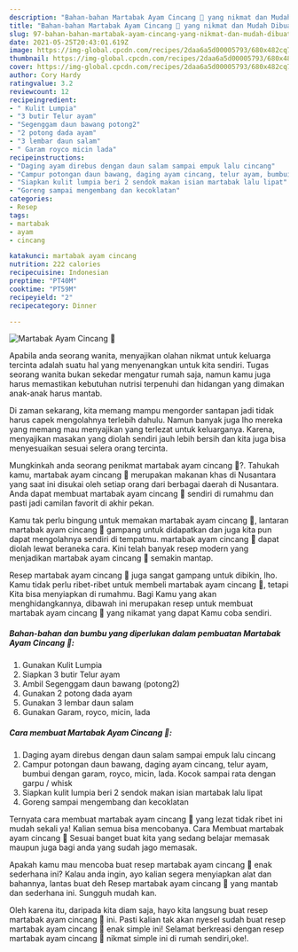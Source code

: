 ```yaml
---
description: "Bahan-bahan Martabak Ayam Cincang 🐔 yang nikmat dan Mudah Dibuat"
title: "Bahan-bahan Martabak Ayam Cincang 🐔 yang nikmat dan Mudah Dibuat"
slug: 97-bahan-bahan-martabak-ayam-cincang-yang-nikmat-dan-mudah-dibuat
date: 2021-05-25T20:43:01.619Z
image: https://img-global.cpcdn.com/recipes/2daa6a5d00005793/680x482cq70/martabak-ayam-cincang-🐔-foto-resep-utama.jpg
thumbnail: https://img-global.cpcdn.com/recipes/2daa6a5d00005793/680x482cq70/martabak-ayam-cincang-🐔-foto-resep-utama.jpg
cover: https://img-global.cpcdn.com/recipes/2daa6a5d00005793/680x482cq70/martabak-ayam-cincang-🐔-foto-resep-utama.jpg
author: Cory Hardy
ratingvalue: 3.2
reviewcount: 12
recipeingredient:
- " Kulit Lumpia"
- "3 butir Telur ayam"
- "Segenggam daun bawang potong2"
- "2 potong dada ayam"
- "3 lembar daun salam"
- " Garam royco micin lada"
recipeinstructions:
- "Daging ayam direbus dengan daun salam sampai empuk lalu cincang"
- "Campur potongan daun bawang, daging ayam cincang, telur ayam, bumbui dengan garam, royco, micin, lada. Kocok sampai rata dengan garpu / whisk"
- "Siapkan kulit lumpia beri 2 sendok makan isian martabak lalu lipat"
- "Goreng sampai mengembang dan kecoklatan"
categories:
- Resep
tags:
- martabak
- ayam
- cincang

katakunci: martabak ayam cincang 
nutrition: 222 calories
recipecuisine: Indonesian
preptime: "PT40M"
cooktime: "PT59M"
recipeyield: "2"
recipecategory: Dinner

---
```



![Martabak Ayam Cincang 🐔](https://img-global.cpcdn.com/recipes/2daa6a5d00005793/680x482cq70/martabak-ayam-cincang-🐔-foto-resep-utama.jpg)

Apabila anda seorang wanita, menyajikan olahan nikmat untuk keluarga tercinta adalah suatu hal yang menyenangkan untuk kita sendiri. Tugas seorang  wanita bukan sekedar mengatur rumah saja, namun kamu juga harus memastikan kebutuhan nutrisi terpenuhi dan hidangan yang dimakan anak-anak harus mantab.

Di zaman  sekarang, kita memang mampu mengorder santapan jadi tidak harus capek mengolahnya terlebih dahulu. Namun banyak juga lho mereka yang memang mau menyajikan yang terlezat untuk keluarganya. Karena, menyajikan masakan yang diolah sendiri jauh lebih bersih dan kita juga bisa menyesuaikan sesuai selera orang tercinta. 



Mungkinkah anda seorang penikmat martabak ayam cincang 🐔?. Tahukah kamu, martabak ayam cincang 🐔 merupakan makanan khas di Nusantara yang saat ini disukai oleh setiap orang dari berbagai daerah di Nusantara. Anda dapat membuat martabak ayam cincang 🐔 sendiri di rumahmu dan pasti jadi camilan favorit di akhir pekan.

Kamu tak perlu bingung untuk memakan martabak ayam cincang 🐔, lantaran martabak ayam cincang 🐔 gampang untuk didapatkan dan juga kita pun dapat mengolahnya sendiri di tempatmu. martabak ayam cincang 🐔 dapat diolah lewat beraneka cara. Kini telah banyak resep modern yang menjadikan martabak ayam cincang 🐔 semakin mantap.

Resep martabak ayam cincang 🐔 juga sangat gampang untuk dibikin, lho. Kamu tidak perlu ribet-ribet untuk membeli martabak ayam cincang 🐔, tetapi Kita bisa menyiapkan di rumahmu. Bagi Kamu yang akan menghidangkannya, dibawah ini merupakan resep untuk membuat martabak ayam cincang 🐔 yang nikamat yang dapat Kamu coba sendiri.

<!--inarticleads1-->

##### Bahan-bahan dan bumbu yang diperlukan dalam pembuatan Martabak Ayam Cincang 🐔:

1. Gunakan  Kulit Lumpia
1. Siapkan 3 butir Telur ayam
1. Ambil Segenggam daun bawang (potong2)
1. Gunakan 2 potong dada ayam
1. Gunakan 3 lembar daun salam
1. Gunakan  Garam, royco, micin, lada




<!--inarticleads2-->

##### Cara membuat Martabak Ayam Cincang 🐔:

1. Daging ayam direbus dengan daun salam sampai empuk lalu cincang
1. Campur potongan daun bawang, daging ayam cincang, telur ayam, bumbui dengan garam, royco, micin, lada. Kocok sampai rata dengan garpu / whisk
1. Siapkan kulit lumpia beri 2 sendok makan isian martabak lalu lipat
1. Goreng sampai mengembang dan kecoklatan




Ternyata cara membuat martabak ayam cincang 🐔 yang lezat tidak ribet ini mudah sekali ya! Kalian semua bisa mencobanya. Cara Membuat martabak ayam cincang 🐔 Sesuai banget buat kita yang sedang belajar memasak maupun juga bagi anda yang sudah jago memasak.

Apakah kamu mau mencoba buat resep martabak ayam cincang 🐔 enak sederhana ini? Kalau anda ingin, ayo kalian segera menyiapkan alat dan bahannya, lantas buat deh Resep martabak ayam cincang 🐔 yang mantab dan sederhana ini. Sungguh mudah kan. 

Oleh karena itu, daripada kita diam saja, hayo kita langsung buat resep martabak ayam cincang 🐔 ini. Pasti kalian tak akan nyesel sudah buat resep martabak ayam cincang 🐔 enak simple ini! Selamat berkreasi dengan resep martabak ayam cincang 🐔 nikmat simple ini di rumah sendiri,oke!.

